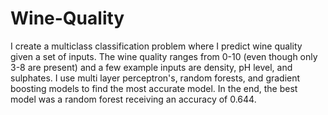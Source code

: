 # Wine-Quality
I create a multiclass classification problem where I predict wine quality given a set of inputs. The wine quality ranges from 0-10 (even though only 3-8 are present) and a few example inputs are density, pH level, and sulphates. I use multi layer perceptron's, random forests, and gradient boosting models to find the most accurate model. In the end, the best model was a random forest receiving an accuracy of 0.644.
